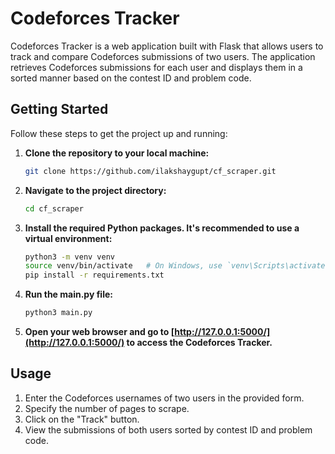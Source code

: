 # Codeforces Tracker

Codeforces Tracker is a web application built with Flask that allows users to track and compare Codeforces submissions of two users. The application retrieves Codeforces submissions for each user and displays them in a sorted manner based on the contest ID and problem code.

## Getting Started

Follow these steps to get the project up and running:

1. **Clone the repository to your local machine:**

    ```bash
    git clone https://github.com/ilakshaygupt/cf_scraper.git
    ```

2. **Navigate to the project directory:**

    ```bash
    cd cf_scraper
    ```

3. **Install the required Python packages. It's recommended to use a virtual environment:**

    ```bash
    python3 -m venv venv
    source venv/bin/activate   # On Windows, use `venv\Scripts\activate`
    pip install -r requirements.txt
    ```

4. **Run the main.py file:**

    ```bash
    python3 main.py
    ```

5. **Open your web browser and go to [http://127.0.0.1:5000/](http://127.0.0.1:5000/) to access the Codeforces Tracker.**

## Usage

1. Enter the Codeforces usernames of two users in the provided form.
2. Specify the number of pages to scrape.
3. Click on the "Track" button.
4. View the submissions of both users sorted by contest ID and problem code.
